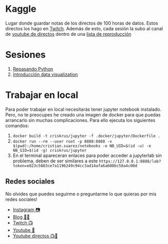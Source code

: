 # Kaggle
Lugar donde guardar notas de los directos de 100 horas de datos. Estos directos
los hago en [Twitch]. Además de esto, cada sesión la subo al canal de 
[youtube de directos][youtube-directos] dentro de una 
[lista de reproducción][lista-directos]

# Sesiones

1. [Repasando Python](00-Repasando-python)
2. [Introducción data visualization](01-Data-visualization)

# Trabajar en local

Para poder trabajar en local necesitarás tener jupyter notebook instalado. Pero,
no te preocupes he creado una imagen de docker para que puedas arrancarlo sin
muchas complicaciones. Para ello ejecuta los siguientes comandos:

1. `docker build -t criskrus/jupyter -f .docker/jupyter/Dockerfile .`
2. `docker run --rm --user root -p 8888:8888 -v $(pwd):/home/cristian.suarez/notebooks -e NB_UID=$(id -u) -e NB_GID=$(id -g) criskrus/jupyter`
3. En el terminal apareceran enlaces para poder acceder a jupyterlab sin problema, deben de ser similares a este `https://127.0.0.1:8888/lab?token=e823c5883ce7a1196249c94cc3ad14afa6a608bc58a4c00d`

## Redes sociales

No olvides que puedes seguirme o preguntarme lo que quieras por mis redes sociales!

- [Instagram 📷][instagram]
- [Blog ✍🏼][blog]
- [Twitch 📺][Twitch]
- [Youtube 🎥][youtube]
- [Youtube directos 📺🎥][youtube-directos]

[instagram]:http://bit.ly/cristian-suarez-instagram
[blog]:http://bit.ly/cristian-suarez-blog
[youtube]:http://bit.ly/cristian-suarez-youtube
[Twitch]:http://bit.ly/cristian-suarez-twitch
[youtube-directos]:http://bit.ly/cristian-suarez-directos
[lista-directos]:https://www.youtube.com/playlist?list=PLZh1qmaTeQ-qvyJ9GOLNEwESIGTQdHAoI
